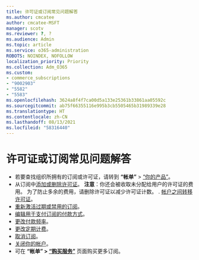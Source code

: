 ```yaml
---
title: 许可证或订阅常见问题解答
ms.author: cmcatee
author: cmcatee-MSFT
manager: scotv
ms.reviewer: ?, ?
ms.audience: Admin
ms.topic: article
ms.service: o365-administration
ROBOTS: NOINDEX, NOFOLLOW
localization_priority: Priority
ms.collection: Adm_O365
ms.custom:
- commerce_subscriptions
- "9002903"
- "5582"
- "5583"
ms.openlocfilehash: 3624a8f4f7ca00d5a133e25361b33861aa05592c
ms.sourcegitcommit: ab75f66355116e995b3cb5505465b31989339e28
ms.translationtype: HT
ms.contentlocale: zh-CN
ms.lasthandoff: 08/13/2021
ms.locfileid: "58316440"
---
```

# <a name="license-or-subscription-faq"></a>许可证或订阅常见问题解答

- 若要查找组织所拥有的订阅或许可证，请转到 **“帐单”** > [“你的产品”](https://go.microsoft.com/fwlink/p/?linkid=842054)。
- 从订阅中[添加或删除许可证](https://docs.microsoft.com/alchemyinsights/how-to-add-or-reduce-licenses)。
    **注意**：你还会被收取未分配给用户的许可证的费用。 为了防止多余的费用，请删除许可证以减少许可证计数。
. [帐户之间转移许可证](https://docs.microsoft.com/alchemyinsights/transfer-licenses-between-tenants)。
- [重新激活过期或禁用的订阅](https://go.microsoft.com/fwlink/p/?linkid=2117519)。
- [编辑用于支付订阅的付款方式](https://go.microsoft.com/fwlink/p/?linkid=2117167)。
- [更改付款频率](https://go.microsoft.com/fwlink/p/?linkid=2119112)。
- [更改定期计费](https://go.microsoft.com/fwlink/p/?linkid=2119216)。
- [取消订阅](https://go.microsoft.com/fwlink/p/?linkid=2119113)。
- [关闭你的帐户](https://docs.microsoft.com/alchemyinsights/how-to-close-your-account)。
- 可在 **“帐单” > [“购买服务”](https://go.microsoft.com/fwlink/p/?linkid=868433)** 页面购买更多订阅。